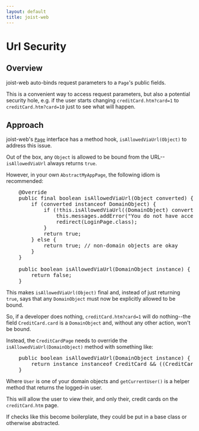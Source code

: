 ```yaml
---
layout: default
title: joist-web
---
```


Url Security
============

Overview
--------

joist-web auto-binds request parameters to a `Page`'s public fields.

This is a convenient way to access request parameters, but also a potential security hole, e.g. if the user starts changing `creditCard.htm?card=1` to `creditCard.htm?card=10` just to see what will happen.

Approach
--------

joist-web's [`Page`](http://github.com/stephenh/joist/blob/master/web/src/main/joist/web/Page.java) interface has a method hook, `isAllowedViaUrl(Object)` to address this issue.

Out of the box, any `Object` is allowed to be bound from the URL--`isAllowedViaUrl` always returns `true`.

However, in your own `AbstractMyAppPage`, the following idiom is recommended:

<pre name="code" class="java">
    @Override
    public final boolean isAllowedViaUrl(Object converted) {
        if (converted instanceof DomainObject) {
            if (!this.isAllowedViaUrl((DomainObject) converted)) {
                this.messages.addError("You do not have access to that page");
                redirect(LoginPage.class);
            }
            return true;
        } else {
            return true; // non-domain objects are okay
        }
    }

    public boolean isAllowedViaUrl(DomainObject instance) {
        return false;
    }
</pre>

This makes `isAllowedViaUrl(Object)` final and, instead of just returning `true`, says that any `DomainObject` must now be explicitly allowed to be bound.

So, if a developer does nothing, `creditCard.htm?card=1` will do nothing--the field `CreditCard.card` is a `DomainObject` and, without any other action, won't be bound.

Instead, the `CreditCardPage` needs to override the `isAllowedViaUrl(DomainObject)` method with something like:

<pre name="code" class="java">
    public boolean isAllowedViaUrl(DomainObject instance) {
        return instance instanceof CreditCard &amp;&amp; ((CreditCard) instance).getUser().equals(this.getCurrentUser());
    }
</pre>

Where `User` is one of your domain objects and `getCurrentUser()` is a helper method that returns the logged-in user.

This will allow the user to view their, and only their, credit cards on the `creditCard.htm` page.

If checks like this become boilerplate, they could be put in a base class or otherwise abstracted.

